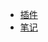 <!-- * [指南](/guide/) -->
* [插件](/plugs/)
* [笔记](/note/)
<!-- * [数据结构与算法](/algorithm/) -->
<!-- * [更新日志](/log/#_101) -->